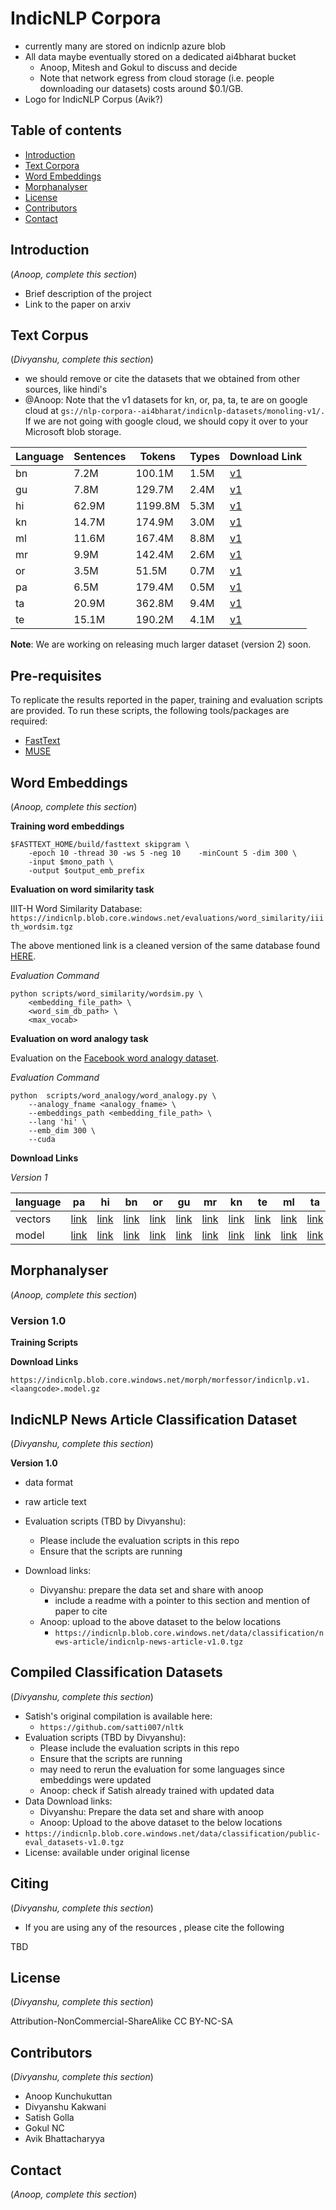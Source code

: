 # IndicNLP Corpora





- currently many are stored on indicnlp azure blob
- All data maybe eventually stored on a dedicated ai4bharat bucket
  - Anoop, Mitesh and Gokul to discuss and decide
  - Note that network egress from cloud storage (i.e. people downloading our datasets) costs around $0.1/GB.
- Logo for IndicNLP Corpus (Avik?)





## Table of contents

* [Introduction](#introduction)
* [Text Corpora](#text-corpora)
* [Word Embeddings](#word-embeddings)
* [Morphanalyser](#morphanalyser)
* [License](#license)
* [Contributors](#contributors)
* [Contact](#contact)





## Introduction

(_Anoop, complete this section_)

- Brief description of the project
- Link to the paper on arxiv




## Text Corpus

(_Divyanshu, complete this section_)

- we should remove or cite the datasets that we obtained from other sources, like hindi's
- @Anoop: Note that the v1 datasets for kn, or, pa, ta, te are on google cloud at `gs://nlp-corpora--ai4bharat/indicnlp-datasets/monoling-v1/.` If we are not going with google cloud, we should copy it over to your Microsoft blob storage.


| Language | Sentences | Tokens  | Types | Download Link                                                |
| -------- | --------- | ------- | ----- | ------------------------------------------------------------ |
| bn       | 7.2M      | 100.1M  | 1.5M  | [v1](https://indicnlp.blob.core.windows.net/data/monolingual/sentence/bn.txt.gz) |
| gu       | 7.8M      | 129.7M  | 2.4M  | [v1](https://indicnlp.blob.core.windows.net/data/monolingual/sentence/gu.txt.gz) |
| hi       | 62.9M     | 1199.8M | 5.3M  | [v1](https://indicnlp.blob.core.windows.net/data/monolingual/sentence/hi.txt.gz) |
| kn       | 14.7M     | 174.9M  | 3.0M  | [v1](https://indicnlp.blob.core.windows.net/data/monolingual/sentence/kn.txt.gz) |
| ml       | 11.6M     | 167.4M  | 8.8M  | [v1](https://indicnlp.blob.core.windows.net/data/monolingual/sentence/ml.txt.gz) |
| mr       | 9.9M      | 142.4M  | 2.6M  | [v1](https://indicnlp.blob.core.windows.net/data/monolingual/sentence/mr.txt.gz) |
| or       | 3.5M      | 51.5M   | 0.7M  | [v1](https://indicnlp.blob.core.windows.net/data/monolingual/sentence/or.txt.gz) |
| pa       | 6.5M      | 179.4M  | 0.5M  | [v1](https://indicnlp.blob.core.windows.net/data/monolingual/sentence/pa.txt.gz) |
| ta       | 20.9M     | 362.8M  | 9.4M  | [v1](https://indicnlp.blob.core.windows.net/data/monolingual/sentence/ta.txt.gz) |
| te       | 15.1M     | 190.2M  | 4.1M  | [v1](https://indicnlp.blob.core.windows.net/data/monolingual/sentence/te.txt.gz) |

**Note**: We are working on releasing much larger dataset (version 2) soon.


## Pre-requisites 

To replicate the results reported in the paper, training and evaluation scripts are provided.
To run these scripts, the following tools/packages are required: 

- [FastText]()
- [MUSE]()

## Word Embeddings

(_Anoop, complete this section_)

**Training word embeddings**

```
$FASTTEXT_HOME/build/fasttext skipgram \
	-epoch 10 -thread 30 -ws 5 -neg 10    -minCount 5 -dim 300 \
	-input $mono_path \
	-output $output_emb_prefix 
```

**Evaluation on word similarity task**

IIIT-H Word Similarity Database: `https://indicnlp.blob.core.windows.net/evaluations/word_similarity/iiith_wordsim.tgz`

The above mentioned link is a cleaned version of the same database found [HERE](https://github.com/syedsarfarazakhtar/Word-Similarity-Datasets-for-Indian-Languages).


_Evaluation Command_


```
python scripts/word_similarity/wordsim.py \
	<embedding_file_path> \
	<word_sim_db_path> \
	<max_vocab>
```


**Evaluation on word analogy task**

Evaluation on the [Facebook word analogy dataset](https://dl.fbaipublicfiles.com/fasttext/word-analogies/questions-words-hi.txt).

_Evaluation Command_


```
python  scripts/word_analogy/word_analogy.py \
    --analogy_fname <analogy_fname> \
    --embeddings_path <embedding_file_path> \
    --lang 'hi' \
    --emb_dim 300 \
    --cuda
```

**Download Links**

_Version 1_ 

| language | pa | hi | bn | or | gu | mr | kn | te | ml | ta |
| -------- | -- | -- | -- | -- | -- | -- | -- | -- | -- | -- |
| vectors | [link](https://indicnlp.blob.core.windows.net/embedding/indicnlp.v1.pa.vec.gz) | [link](https://indicnlp.blob.core.windows.net/embedding/indicnlp.v1.hi.vec.gz) | [link](https://indicnlp.blob.core.windows.net/embedding/indicnlp.v1.bn.vec.gz) | [link](https://indicnlp.blob.core.windows.net/embedding/indicnlp.v1.or.vec.gz) | [link](https://indicnlp.blob.core.windows.net/embedding/indicnlp.v1.gu.vec.gz) | [link](https://indicnlp.blob.core.windows.net/embedding/indicnlp.v1.mr.vec.gz) | [link](https://indicnlp.blob.core.windows.net/embedding/indicnlp.v1.kn.vec.gz) | [link](https://indicnlp.blob.core.windows.net/embedding/indicnlp.v1.te.vec.gz) | [link](https://indicnlp.blob.core.windows.net/embedding/indicnlp.v1.ml.vec.gz) | [link](https://indicnlp.blob.core.windows.net/embedding/indicnlp.v1.ta.vec.gz) |
| model | [link](https://indicnlp.blob.core.windows.net/embedding/indicnlp.v1.pa.bin.gz) | [link](https://indicnlp.blob.core.windows.net/embedding/indicnlp.v1.hi.bin.gz) | [link](https://indicnlp.blob.core.windows.net/embedding/indicnlp.v1.bn.bin.gz) | [link](https://indicnlp.blob.core.windows.net/embedding/indicnlp.v1.or.bin.gz) | [link](https://indicnlp.blob.core.windows.net/embedding/indicnlp.v1.gu.bin.gz) | [link](https://indicnlp.blob.core.windows.net/embedding/indicnlp.v1.mr.bin.gz) | [link](https://indicnlp.blob.core.windows.net/embedding/indicnlp.v1.kn.bin.gz) | [link](https://indicnlp.blob.core.windows.net/embedding/indicnlp.v1.te.bin.gz) | [link](https://indicnlp.blob.core.windows.net/embedding/indicnlp.v1.ml.bin.gz) | [link](https://indicnlp.blob.core.windows.net/embedding/indicnlp.v1.ta.bin.gz) |











## Morphanalyser

(_Anoop, complete this section_)
### Version 1.0

**Training Scripts**

**Download Links**

`https://indicnlp.blob.core.windows.net/morph/morfessor/indicnlp.v1.<laangcode>.model.gz`



## IndicNLP News Article Classification Dataset

(_Divyanshu, complete this section_)

**Version 1.0**

- data format

* raw article text

- Evaluation scripts (TBD by Divyanshu):
  - Please include the evaluation scripts in this repo
  - Ensure that the scripts are running

- Download links:
  - Divyanshu: prepare the data set and share with anoop
    - include a readme with a pointer to this section and mention of paper to cite
  - Anoop: upload to the above dataset to the  below locations
    - `https://indicnlp.blob.core.windows.net/data/classification/news-article/indicnlp-news-article-v1.0.tgz`



## Compiled Classification Datasets

(_Divyanshu, complete this section_)

- Satish's original compilation is available here:
  - `https://github.com/satti007/nltk`
- Evaluation scripts (TBD by Divyanshu):
  - Please include the evaluation scripts in this repo
  - Ensure that the scripts are running
  - may need to rerun the evaluation for some languages since embeddings were updated
  - Anoop: check if Satish already trained with updated data
- Data Download links:
  - Divyanshu: Prepare the data set and share with anoop
  - Anoop: Upload to the above dataset to the below locations
- `https://indicnlp.blob.core.windows.net/data/classification/public-eval_datasets-v1.0.tgz`
- License: available under original license

## Citing

(_Divyanshu, complete this section_)
- If you are using any of the resources , please cite the following

TBD



## License

(_Divyanshu, complete this section_)

Attribution-NonCommercial-ShareAlike
CC BY-NC-SA



## Contributors

(_Divyanshu, complete this section_)
* Anoop Kunchukuttan
* Divyanshu Kakwani
* Satish Golla
* Gokul NC
* Avik Bhattacharyya



## Contact

(_Anoop, complete this section_)
